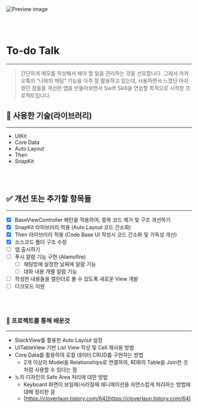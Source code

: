![Preview image](https://user-images.githubusercontent.com/13725729/194470479-977262e3-9e6a-4865-9ad2-e920afca57b6.png)

<br><br>

# To-do Talk
---

> 간단하게 메모를 작성해서 해야 할 일을 관리하는 것을 선호합니다. 
> 그래서 카카오톡의 “나와의 채팅” 기능을 아주 잘 활용하고 있는데, 사용하면서 느꼈던 아쉬웠던 점들을 개선한 앱을 만들어보면서
> Swift Skill을 연습할 목적으로 시작한 프로젝트입니다.

## 🔧 사용한 기술(라이브러리)

---

- UIKit
- Core Data
- Auto Layout
- Then
- SnapKit

<br><br>

## ✅ 개선 또는 추가할 항목들

---

- [x]  BaseViewController 패턴을 적용하여, 중복 코드 제거 및 구조 개선하기
- [x]  SnapKit 라이브러리 적용 (Auto Layout 코드 간소화)
- [x]  Then 라이브러리 적용 (Code Base UI 작성시 코드 간소화 및 가독성 개선)
- [x]  소스코드 폴더 구조 수정
- [ ]  앱 출시하기
- [ ]  푸시 알람 기능 구현 (Alamofire)
    - [ ]  채팅방에 설정한 날짜에 알람 기능
    - [ ]  대화 내용 개별 알람 기능
- [ ]  작성한 내용들을 캘린더로 볼 수 있도록 새로운 View 개발
- [ ]  다크모드 지원

<br><br>

### 📖 프로젝트를 통해 배운것

---

- StackView를 활용한 Auto Layout 설정
- UITableView 기반 List View 작성 및 Cell 재사용 방법
- Core Data를 활용하여 로컬 데이터 CRUD를 구현하는 방법
    - 2개 이상의 Model을 Relationships로 연결하여, RDB의 Table을 Join한 것 처럼 사용할 수 있다는 점
- 노치 디자인의 Safe Area 처리에 대한 방법
    - Keyboard 화면이 보일때/사라질때 애니메이션을 자연스럽게 처리하는 방법에 대해 정리한 글
    - [https://cloverlaun.tistory.com/64](https://cloverlaun.tistory.com/64)
